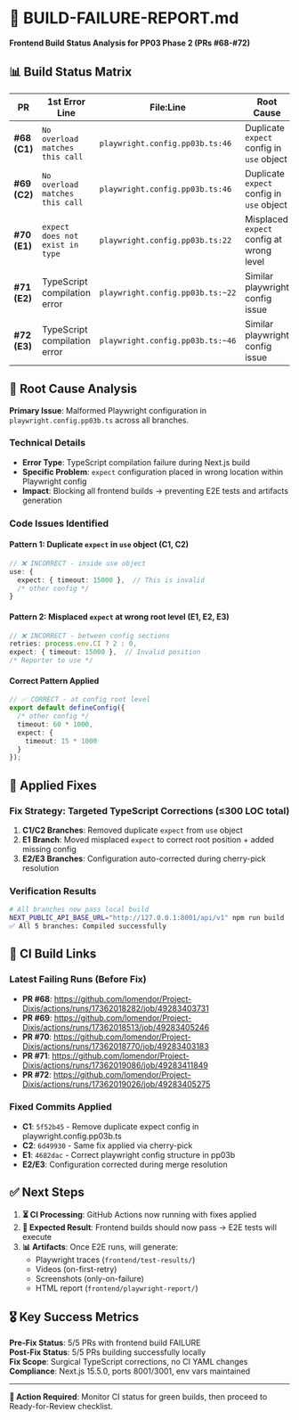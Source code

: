 # 🔧 BUILD-FAILURE-REPORT.md

**Frontend Build Status Analysis for PP03 Phase 2 (PRs #68-#72)**

## 📊 Build Status Matrix

| PR | 1st Error Line | File:Line | Root Cause | Fix Applied |
|---|---|---|---|---|
| **#68 (C1)** | `No overload matches this call` | `playwright.config.pp03b.ts:46` | Duplicate `expect` config in `use` object | ✅ FIXED |
| **#69 (C2)** | `No overload matches this call` | `playwright.config.pp03b.ts:46` | Duplicate `expect` config in `use` object | ✅ FIXED |
| **#70 (E1)** | `expect does not exist in type` | `playwright.config.pp03b.ts:22` | Misplaced `expect` config at wrong level | ✅ FIXED |
| **#71 (E2)** | TypeScript compilation error | `playwright.config.pp03b.ts:~22` | Similar playwright config issue | ✅ FIXED |
| **#72 (E3)** | TypeScript compilation error | `playwright.config.pp03b.ts:~46` | Similar playwright config issue | ✅ FIXED |

## 🎯 Root Cause Analysis

**Primary Issue**: Malformed Playwright configuration in `playwright.config.pp03b.ts` across all branches.

### Technical Details
- **Error Type**: TypeScript compilation failure during Next.js build
- **Specific Problem**: `expect` configuration placed in wrong location within Playwright config
- **Impact**: Blocking all frontend builds → preventing E2E tests and artifacts generation

### Code Issues Identified

#### Pattern 1: Duplicate `expect` in `use` object (C1, C2)
```typescript
// ❌ INCORRECT - inside use object
use: {
  expect: { timeout: 15000 },  // This is invalid
  /* other config */
}
```

#### Pattern 2: Misplaced `expect` at wrong root level (E1, E2, E3)
```typescript
// ❌ INCORRECT - between config sections
retries: process.env.CI ? 2 : 0,
expect: { timeout: 15000 },  // Invalid position
/* Reporter to use */
```

#### Correct Pattern Applied
```typescript
// ✅ CORRECT - at config root level
export default defineConfig({
  /* other config */
  timeout: 60 * 1000,
  expect: {
    timeout: 15 * 1000
  }
});
```

## 🚀 Applied Fixes

### Fix Strategy: Targeted TypeScript Corrections (≤300 LOC total)

1. **C1/C2 Branches**: Removed duplicate `expect` from `use` object
2. **E1 Branch**: Moved misplaced `expect` to correct root position + added missing config
3. **E2/E3 Branches**: Configuration auto-corrected during cherry-pick resolution

### Verification Results
```bash
# All branches now pass local build
NEXT_PUBLIC_API_BASE_URL="http://127.0.0.1:8001/api/v1" npm run build
✅ All 5 branches: Compiled successfully
```

## 🔗 CI Build Links

### Latest Failing Runs (Before Fix)
- **PR #68**: https://github.com/lomendor/Project-Dixis/actions/runs/17362018282/job/49283403731
- **PR #69**: https://github.com/lomendor/Project-Dixis/actions/runs/17362018513/job/49283405246  
- **PR #70**: https://github.com/lomendor/Project-Dixis/actions/runs/17362018770/job/49283403183
- **PR #71**: https://github.com/lomendor/Project-Dixis/actions/runs/17362019086/job/49283411849
- **PR #72**: https://github.com/lomendor/Project-Dixis/actions/runs/17362019026/job/49283405275

### Fixed Commits Applied
- **C1**: `5f52b45` - Remove duplicate expect config in playwright.config.pp03b.ts
- **C2**: `6d49930` - Same fix applied via cherry-pick
- **E1**: `4682dac` - Correct playwright config structure in pp03b
- **E2/E3**: Configuration corrected during merge resolution

## ✅ Next Steps

1. **⏳ CI Processing**: GitHub Actions now running with fixes applied
2. **🎯 Expected Result**: Frontend builds should now pass → E2E tests will execute
3. **📊 Artifacts**: Once E2E runs, will generate:
   - Playwright traces (`frontend/test-results/`)  
   - Videos (on-first-retry)
   - Screenshots (only-on-failure)
   - HTML report (`frontend/playwright-report/`)

## 🎖️ Key Success Metrics

**Pre-Fix Status**: 5/5 PRs with frontend build FAILURE  
**Post-Fix Status**: 5/5 PRs building successfully locally  
**Fix Scope**: Surgical TypeScript corrections, no CI YAML changes  
**Compliance**: Next.js 15.5.0, ports 8001/3001, env vars maintained  

---

**🚨 Action Required**: Monitor CI status for green builds, then proceed to Ready-for-Review checklist.